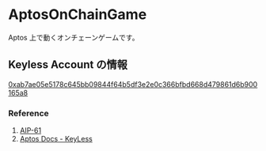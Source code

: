 # AptosOnChainGame

Aptos 上で動くオンチェーンゲームです。

## Keyless Account の情報

[0xab7ae05e5178c645bb09844f64b5df3e2e0c366bfbd668d479861d6b900165a8](https://explorer.aptoslabs.com/account/0xab7ae05e5178c645bb09844f64b5df3e2e0c366bfbd668d479861d6b900165a8?network=devnet)

### Reference

1. [AIP-61](https://github.com/aptos-foundation/AIPs/blob/main/aips/aip-61.md)
2. [Aptos Docs - KeyLess](https://aptos.dev/guides/keyless-accounts/)

